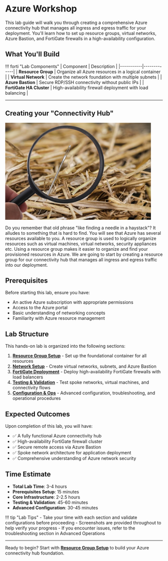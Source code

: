 # Azure Workshop

This lab guide will walk you through creating a comprehensive Azure connectivity hub that manages all ingress and egress traffic for your deployment. You'll learn how to set up resource groups, virtual networks, Azure Bastion, and FortiGate firewalls in a high-availability configuration.

## What You'll Build

!!! forti "Lab Components"
    | Component | Description |
    |-----------|-------------|
    | **Resource Group** | Organize all Azure resources in a logical container |
    | **Virtual Network** | Create the network foundation with multiple subnets |
    | **Azure Bastion** | Secure RDP/SSH connectivity without public IPs |
    | **FortiGate HA Cluster** | High-availability firewall deployment with load balancing |

---

## Creating your "Connectivity Hub"

![](images/image1.jpeg)

Do you remember that old phrase "like finding a needle in a haystack"? It alludes to something that is hard to find. You will see that Azure has several resources available to you. A resource group is used to logically organize resources such as virtual machines, virtual networks, security appliances etc. Using a resource group makes it easier to organize and find your provisioned resources in Azure. We are going to start by creating a resource group for our connectivity hub that manages all ingress and egress traffic into our deployment.

## Prerequisites

Before starting this lab, ensure you have:

- An active Azure subscription with appropriate permissions
- Access to the Azure portal
- Basic understanding of networking concepts
- Familiarity with Azure resource management

## Lab Structure

This hands-on lab is organized into the following sections:

1. **[Resource Group Setup](01-resource-group.md)** - Set up the foundational container for all resources
2. **[Network Setup](02-network-infrastructure.md)** - Create virtual networks, subnets, and Azure Bastion
3. **[FortiGate Deployment](03-fortigate-ha.md)** - Deploy high-availability FortiGate firewalls with load balancers
4. **[Testing & Validation](04-architecture-validation.md)** - Test spoke networks, virtual machines, and connectivity flows
5. **[Configuration & Ops](05-advanced-operations.md)** - Advanced configuration, troubleshooting, and operational procedures

## Expected Outcomes

Upon completion of this lab, you will have:

- ✅ A fully functional Azure connectivity hub
- ✅ High-availability FortiGate firewall cluster
- ✅ Secure remote access via Azure Bastion
- ✅ Spoke network architecture for application deployment
- ✅ Comprehensive understanding of Azure network security

## Time Estimate

- **Total Lab Time**: 3-4 hours
- **Prerequisites Setup**: 15 minutes
- **Core Infrastructure**: 2-2.5 hours
- **Testing & Validation**: 45-60 minutes
- **Advanced Configuration**: 30-45 minutes

!!! tip "Lab Tips"
    - Take your time with each section and validate configurations before proceeding
    - Screenshots are provided throughout to help verify your progress
    - If you encounter issues, refer to the troubleshooting section in Advanced Operations

---

Ready to begin? Start with **[Resource Group Setup](01-resource-group.md)** to build your Azure connectivity hub foundation.
